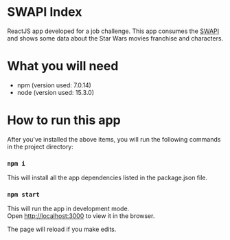 # SWAPI Index

ReactJS app developed for a job challenge. This app consumes the [SWAPI](https://swapi.dev/api) and shows some data about the Star Wars movies franchise and characters.

# What you will need

- npm (version used: 7.0.14)
- node (version used: 15.3.0)

# How to run this app

After you've installed the above items, you will run the following commands in the project directory:

### `npm i`
This will install all the app dependencies listed in the package.json file.

### `npm start`

This will run the app in development mode.\
Open [http://localhost:3000](http://localhost:3000) to view it in the browser.

The page will reload if you make edits.
